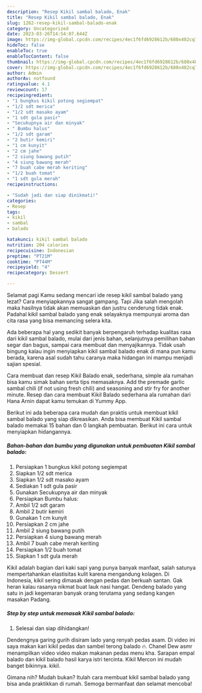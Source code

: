 ```yaml
---
description: "Resep Kikil sambal balado, Enak"
title: "Resep Kikil sambal balado, Enak"
slug: 1262-resep-kikil-sambal-balado-enak
category: Uncategorized
date: 2023-03-26T14:54:07.644Z
image: https://img-global.cpcdn.com/recipes/4ec1f6fd6928612b/680x482cq70/kikil-sambal-balado-foto-resep-utama.jpg
hideToc: false
enableToc: true
enableTocContent: false
thumbnail: https://img-global.cpcdn.com/recipes/4ec1f6fd6928612b/680x482cq70/kikil-sambal-balado-foto-resep-utama.jpg
cover: https://img-global.cpcdn.com/recipes/4ec1f6fd6928612b/680x482cq70/kikil-sambal-balado-foto-resep-utama.jpg
author: Admin
authorAv: notfound
ratingvalue: 4.1
reviewcount: 17
recipeingredient:
- "1 bungkus kikil potong segiempat"
- "1/2 sdt merica"
- "1/2 sdt masako ayam"
- "1 sdt gula pasir"
- "Secukupnya air dan minyak"
- " Bumbu halus"
- "1/2 sdt garam"
- "2 butir kemiri"
- "1 cm kunyit"
- "2 cm jahe"
- "2 siung bawang putih"
- "4 siung bawang merah"
- "7 buah cabe merah keriting"
- "1/2 buah tomat"
- "1 sdt gula merah"
recipeinstructions:

- "Sudah jadi dan siap dinikmati!"
categories:
- Resep
tags:
- kikil
- sambal
- balado

katakunci: kikil sambal balado 
nutrition: 204 calories
recipecuisine: Indonesian
preptime: "PT21M"
cooktime: "PT44M"
recipeyield: "4"
recipecategory: Dessert

---
```



Selamat pagi Kamu sedang mencari ide resep kikil sambal balado yang lezat? Cara menyiapkannya sangat gampang. Tapi Jika salah mengolah maka hasilnya tidak akan memuaskan dan justru cenderung tidak enak. Padahal kikil sambal balado yang enak selayaknya mempunyai aroma dan cita rasa yang bisa memancing selera kita.


Ada beberapa hal yang sedikit banyak berpengaruh terhadap kualitas rasa dari kikil sambal balado, mulai dari jenis bahan, selanjutnya pemilihan bahan segar dan bagus, sampai cara membuat dan menyajikannya. Tidak usah bingung kalau ingin menyiapkan kikil sambal balado enak di mana pun kamu berada, karena asal sudah tahu caranya maka hidangan ini mampu menjadi sajian spesial.

Cara membuat dan resep Kikil Balado enak, sederhana, simple ala rumahan bisa kamu simak bahan serta tips memasaknya. Add the premade garlic sambal chili (if not using fresh chili) and seasoning and stir fry for another minute. Resep dan cara membuat Kikil Balado sederhana ala rumahan dari Hana Arnin dapat kamu temukan di Yummy App.


Berikut ini ada beberapa cara mudah dan praktis untuk membuat kikil sambal balado yang siap dikreasikan. Anda bisa membuat Kikil sambal balado memakai 15 bahan dan 0 langkah pembuatan. Berikut ini cara untuk menyiapkan hidangannya.

<!--inarticleads1-->

##### Bahan-bahan dan bumbu yang digunakan untuk pembuatan Kikil sambal balado:

1. Persiapkan 1 bungkus kikil potong segiempat
1. Siapkan 1/2 sdt merica
1. Siapkan 1/2 sdt masako ayam
1. Sediakan 1 sdt gula pasir
1. Gunakan Secukupnya air dan minyak
1. Persiapkan  Bumbu halus:
1. Ambil 1/2 sdt garam
1. Ambil 2 butir kemiri
1. Gunakan 1 cm kunyit
1. Persiapkan 2 cm jahe
1. Ambil 2 siung bawang putih
1. Persiapkan 4 siung bawang merah
1. Ambil 7 buah cabe merah keriting
1. Persiapkan 1/2 buah tomat
1. Siapkan 1 sdt gula merah


Kikil adalah bagian dari kaki sapi yang punya banyak manfaat, salah satunya mempertahankan elastisitas kulit karena mengandung kolagen. Di Indonesia, kikil sering dimasak dengan pedas dan berkuah santan. Gak heran kalau rasanya nikmat buat lauk nasi hangat. Dendeng balado yang satu in jadi kegemaran banyak orang terutama yang sedang kangen masakan Padang. 

<!--inarticleads2-->

##### Step by step untuk memasak Kikil sambal balado:


1. Selesai dan siap dihidangkan!

Dendengnya garing gurih disiram lado yang renyah pedas asam. Di video ini saya makan kari kikil pedas dan sambel terong balado 🔥. Chanel Dew asmr menampilkan video video makan makanan pedas menu kha. Sarapan empal balado dan kikil balado hasil karya istri tercinta. Kikil Mercon ini mudah banget bikinnya. kikil. 

Gimana nih? Mudah bukan? Itulah cara membuat kikil sambal balado yang bisa anda praktikkan di rumah. Semoga bermanfaat dan selamat mencoba!

